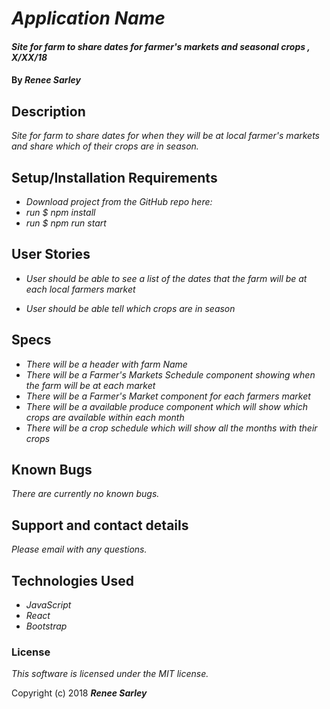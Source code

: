 # _Application Name_

#### _Site for farm to share dates for farmer's markets and seasonal crops , X/XX/18_

#### By _**Renee Sarley**_

## Description

_Site for farm to share dates for when they will be at local farmer's markets and share which of their crops are in season._

## Setup/Installation Requirements

* _Download project from the GitHub repo here:_
* _run $ npm install_
* _run $ npm run start_

## User Stories

* _User should be able to see a list of the dates that the farm will be at each local farmers market_

* _User should be able tell which crops are in season_

## Specs
* _There will be a header with farm Name_
* _There will be a Farmer's Markets Schedule component showing when the farm will be at each market_
* _There will be a Farmer's Market component for each farmers market_
* _There will be a available produce component which will show which crops are available within each month_
* _There will be a crop schedule which will show all the months with their crops_

## Known Bugs

_There are currently no known bugs._

## Support and contact details

_Please email with any questions._

## Technologies Used

* _JavaScript_
* _React_
* _Bootstrap_

### License

*This software is licensed under the MIT license.*

Copyright (c) 2018 **_Renee Sarley_**
